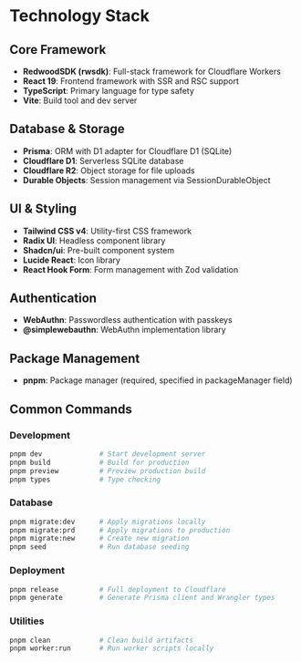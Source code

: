 # Technology Stack

## Core Framework
- **RedwoodSDK (rwsdk)**: Full-stack framework for Cloudflare Workers
- **React 19**: Frontend framework with SSR and RSC support
- **TypeScript**: Primary language for type safety
- **Vite**: Build tool and dev server

## Database & Storage
- **Prisma**: ORM with D1 adapter for Cloudflare D1 (SQLite)
- **Cloudflare D1**: Serverless SQLite database
- **Cloudflare R2**: Object storage for file uploads
- **Durable Objects**: Session management via SessionDurableObject

## UI & Styling
- **Tailwind CSS v4**: Utility-first CSS framework
- **Radix UI**: Headless component library
- **Shadcn/ui**: Pre-built component system
- **Lucide React**: Icon library
- **React Hook Form**: Form management with Zod validation

## Authentication
- **WebAuthn**: Passwordless authentication with passkeys
- **@simplewebauthn**: WebAuthn implementation library

## Package Management
- **pnpm**: Package manager (required, specified in packageManager field)

## Common Commands

### Development
```bash
pnpm dev              # Start development server
pnpm build            # Build for production
pnpm preview          # Preview production build
pnpm types            # Type checking
```

### Database
```bash
pnpm migrate:dev      # Apply migrations locally
pnpm migrate:prd      # Apply migrations to production
pnpm migrate:new      # Create new migration
pnpm seed             # Run database seeding
```

### Deployment
```bash
pnpm release          # Full deployment to Cloudflare
pnpm generate         # Generate Prisma client and Wrangler types
```

### Utilities
```bash
pnpm clean            # Clean build artifacts
pnpm worker:run       # Run worker scripts locally
```